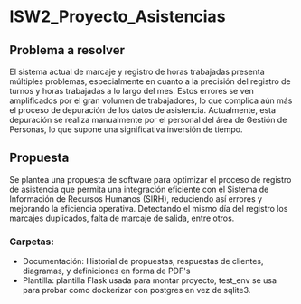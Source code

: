 # ISW2_Proyecto_Asistencias

## Problema a resolver

El sistema actual de marcaje y registro de horas trabajadas presenta múltiples problemas, especialmente en cuanto a la precisión del registro de turnos y horas trabajadas a lo largo del mes. Estos errores se ven amplificados por el gran volumen de trabajadores, lo que complica aún más el proceso de depuración de los datos de asistencia. Actualmente, esta depuración se realiza manualmente por el personal del área de Gestión de Personas, lo que supone una significativa inversión de tiempo.

## Propuesta

Se plantea una propuesta de software para optimizar el proceso de registro de asistencia que permita una integración eficiente con el Sistema de Información de Recursos Humanos (SIRH), reduciendo así errores y mejorando la eficiencia operativa. 
Detectando el mismo día del registro los marcajes duplicados, falta de marcaje de salida, entre otros.

### Carpetas:

* Documentación: Historial de propuestas, respuestas de clientes, diagramas, y definiciones en forma de PDF's
* Plantilla: plantilla Flask usada para montar proyecto, test_env se usa para probar como dockerizar con postgres en vez de sqlite3.
